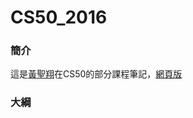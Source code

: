 # CS50_2016


### 簡介

這是[黃聖翔](https://www.facebook.com/profile.php?id=100001348802783)在CS50的部分課程筆記，[網頁版](https://jshuang0520.github.io/CS50_2016/)

### 大綱
